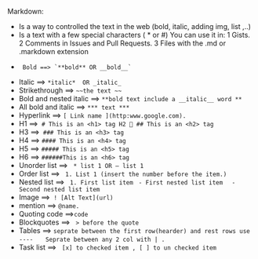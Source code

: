 Markdown:
* Is a way to controlled the text in the web  (bold, italic, adding img, list ,..)
*	Is a text with a few special characters ( * or #)
	You can use it in:
  1	Gists.
  2	Comments in Issues and Pull Requests.
  3	Files with the .md or .markdown extension
*      Bold ==> `**bold** OR __bold__`
* Italic ==> `*italic*  OR _italic_`
* Strikethrough ==> `~~the text ~~`
* Bold and nested italic ==> `**bold text include a __italic__ word **`
* All bold and italic ==> `*** text ***`
* Hyperlink ==> `[ Link name ](http:www.google.com).`
* H1 ==>` # This is an <h1> tag	H2  ## This is an <h2> tag`
* H3 ==>` ### This is an <h3> tag`
* H4 ==> `#### This is an <h4> tag`
* H5 ==> `##### This is an <h5> tag`
* H6 ==> `######This is an <h6> tag`
* Unorder list ==> ` * list 1 OR – list 1`
* Order list ==> ` 1. List 1 (insert the number before the item.)`
* Nested list ==> ` 1. First list item`
                      ` - First nested list item`
                        `  - Second nested list item`
* Image ==>` ! [Alt Text](url)`
* mention ==>  `@name.`
* Quoting code ==>``code``
* Blockquotes ==> ` > before the quote`
* Tables ==> `seprate between the first row(hearder) and rest rows use ---- `
              `  Seprate between any 2 col with | .`
* Task list ==> ` [x] to checked item , [ ] to un checked item`

